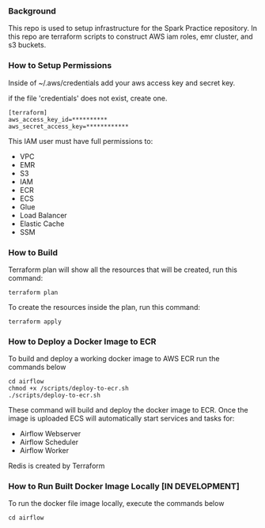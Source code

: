 ### Background
This repo is used to setup infrastructure for the Spark Practice repository.
In this repo are terraform scripts to construct AWS iam roles, emr cluster, and s3 buckets.


### How to Setup Permissions

Inside of ~/.aws/credentials add your aws access key and secret key.

if the file 'credentials' does not exist, create one.

```
[terraform]
aws_access_key_id=**********
aws_secret_access_key=************
```

This IAM user must have full permissions to:

- VPC
- EMR
- S3
- IAM
- ECR
- ECS
- Glue
- Load Balancer
- Elastic Cache
- SSM

### How to Build
Terraform plan will show all the resources that will be created, run this command:

```shell script
terraform plan
```

To create the resources inside the plan, run this command:

```shell script
terraform apply
```

### How to Deploy a Docker Image to ECR
To build and deploy a working docker image to AWS ECR run the commands below

```shell script
cd airflow
chmod +x /scripts/deploy-to-ecr.sh
./scripts/deploy-to-ecr.sh
```

These command will build and deploy the docker image to ECR. Once the image is uploaded
ECS will automatically start services and tasks for:
 
 - Airflow Webserver
 - Airflow Scheduler
 - Airflow Worker
 
 Redis is created by Terraform

### How to Run Built Docker Image Locally [IN DEVELOPMENT]

To run the docker file image locally, execute the commands below

```shell script
cd airflow

```

